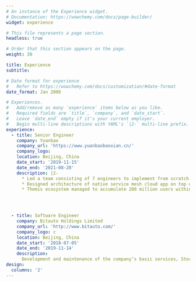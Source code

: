 ```yaml
---
# An instance of the Experience widget.
# Documentation: https://wowchemy.com/docs/page-builder/
widget: experience

# This file represents a page section.
headless: true

# Order that this section appears on the page.
weight: 30

title: Experience
subtitle:

# Date format for experience
#   Refer to https://wowchemy.com/docs/customization/#date-format
date_format: Jan 2006

# Experiences.
#   Add/remove as many `experience` items below as you like.
#   Required fields are `title`, `company`, and `date_start`.
#   Leave `date_end` empty if it's your current employer.
#   Begin multi-line descriptions with YAML's `|2-` multi-line prefix.
experience:
  - title: Senior Engineer
    company: Yuanbao
    company_url: 'https://www.yuanbaobaoxian.cn/'
    company_logo: 
    location: Beijing, China
    date_start: '2019-11-15'
    date_end: '2021-08-20'
    description: |2-
      * Led a team consisting of 7 engineers to implement from scratch and successfully launch the firm’s first Strategy Distribution Engine – Themis, a smart strategy engine based on traffic flow and predicate conditions’ strategy, which provides handy service for vendors and consumers; Build strategy ecosystem, including Themis backend service, Themis-cli (deployment tool), Themis-admin(management configuration system), and Themis-SDK (developers suite of integrated for iOS/Android/H5). 
      * Designed architecture of native service mesh cloud app on top of Golang backend services, using MySQL and Redis as high-performance database, Prow, Bazel as CI/CD, Hive, ClickHouse as data statistics and AWS by K8s + Istio as deployment environment.
      * Themis ecosystem managed to accumulate 200 million users within 10 days of its release to the public, with delivery rate above 97%, daily peak value over  5000k and online connections averaged 10k-15k QPS.

 


  - title: Software Engineer
    company: Bitauto Holdings Limited
    company_url: 'http://www.bitauto.com/'
    company_logo: c
    location: Beijing, China
    date_start: '2018-07-05'
    date_end: '2019-11-14'
    description: 
      Development and maintenance of the company’s basic services, StormEye, a weather service that will affect the company’s daily revenue. Different weathers have different revenue for each takeaway order. Worked on various small full stack projects with high proficiency in Golang, JavaScript and Objective-C.
design:
  columns: '2'
---
```

